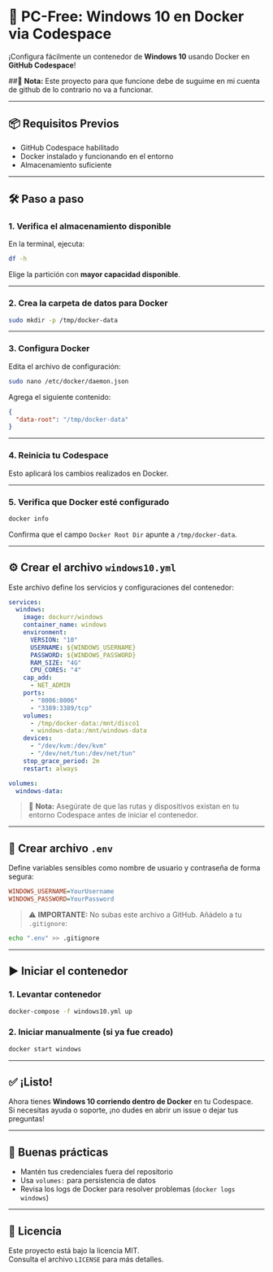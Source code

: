 # 🚀 PC-Free: Windows 10 en Docker via Codespace

¡Configura fácilmente un contenedor de **Windows 10** usando Docker en **GitHub Codespace**!  

##📌 **Nota:** Este proyecto para que funcione debe de suguime en mi cuenta de github de lo
contrario no va a funcionar.

---

## 📦 Requisitos Previos

- GitHub Codespace habilitado
- Docker instalado y funcionando en el entorno
- Almacenamiento suficiente

---

## 🛠️ Paso a paso

### 1. Verifica el almacenamiento disponible

En la terminal, ejecuta:

```bash
df -h
```

Elige la partición con **mayor capacidad disponible**.

---

### 2. Crea la carpeta de datos para Docker

```bash
sudo mkdir -p /tmp/docker-data
```

---

### 3. Configura Docker

Edita el archivo de configuración:

```bash
sudo nano /etc/docker/daemon.json
```

Agrega el siguiente contenido:

```json
{
  "data-root": "/tmp/docker-data"
}
```

---

### 4. Reinicia tu Codespace

Esto aplicará los cambios realizados en Docker.

---

### 5. Verifica que Docker esté configurado

```bash
docker info
```

Confirma que el campo `Docker Root Dir` apunte a `/tmp/docker-data`.

---

## ⚙️ Crear el archivo `windows10.yml`

Este archivo define los servicios y configuraciones del contenedor:

```yaml
services:
  windows:
    image: dockurr/windows
    container_name: windows
    environment:
      VERSION: "10"
      USERNAME: ${WINDOWS_USERNAME}
      PASSWORD: ${WINDOWS_PASSWORD}
      RAM_SIZE: "4G"
      CPU_CORES: "4"
    cap_add:
      - NET_ADMIN
    ports:
      - "8006:8006"
      - "3389:3389/tcp"
    volumes:
      - /tmp/docker-data:/mnt/disco1
      - windows-data:/mnt/windows-data
    devices:
      - "/dev/kvm:/dev/kvm"
      - "/dev/net/tun:/dev/net/tun"
    stop_grace_period: 2m
    restart: always

volumes:
  windows-data:
```

> 📌 **Nota:** Asegúrate de que las rutas y dispositivos existan en tu entorno Codespace antes de iniciar el contenedor.

---

## 🔐 Crear archivo `.env`

Define variables sensibles como nombre de usuario y contraseña de forma segura:

```ini
WINDOWS_USERNAME=YourUsername
WINDOWS_PASSWORD=YourPassword
```

> ⚠️ **IMPORTANTE:** No subas este archivo a GitHub. Añádelo a tu `.gitignore`:

```bash
echo ".env" >> .gitignore
```

---

## ▶️ Iniciar el contenedor

### 1. Levantar contenedor

```bash
docker-compose -f windows10.yml up
```

### 2. Iniciar manualmente (si ya fue creado)

```bash
docker start windows
```

---

## ✅ ¡Listo!

Ahora tienes **Windows 10 corriendo dentro de Docker** en tu Codespace.  
Si necesitas ayuda o soporte, ¡no dudes en abrir un issue o dejar tus preguntas!

---

## 🧠 Buenas prácticas

- Mantén tus credenciales fuera del repositorio
- Usa `volumes:` para persistencia de datos
- Revisa los logs de Docker para resolver problemas (`docker logs windows`)

---

## 📄 Licencia

Este proyecto está bajo la licencia MIT.  
Consulta el archivo `LICENSE` para más detalles.
